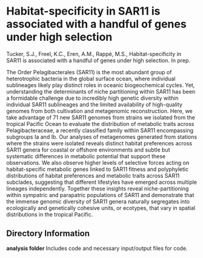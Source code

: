 # Habitat-specificity in SAR11 is associated with a handful of genes under high selection
Tucker, S.J., Freel, K.C., Eren, A.M., Rappé, M.S., Habitat-specificity in SAR11 is associated with a handful of genes under high selection. In prep.

The Order Pelagibacterales (SAR11) is the most abundant group of heterotrophic bacteria in the global surface ocean, where individual sublineages likely play distinct roles in oceanic biogeochemical cycles. Yet, understanding the determinants of niche partitioning within SAR11 has been a formidable challenge due to incredibly high genetic diversity within individual SAR11 sublineages and the limited availability of high-quality genomes from both cultivation and metagenomic reconstruction. Here, we take advantage of 71 new SAR11 genomes from strains we isolated from the tropical Pacific Ocean to evaluate the distribution of metabolic traits across Pelagibacteraceae, a recently classified family within SAR11 encompassing subgroups Ia and Ib. Our analyses of metagenomes generated from stations where the strains were isolated reveals distinct habitat preferences across SAR11 genera for coastal or offshore environments and subtle but systematic differences in metabolic potential that support these observations. We also observe higher levels of selective forces acting on habitat-specific metabolic genes linked to SAR11 fitness and polyphyletic distributions of habitat preferences and metabolic traits across SAR11 subclades, suggesting that different lifestyles have emerged across multiple lineages independently. Together these insights reveal niche-partitioning within sympatric and parapatric populations of SAR11 and demonstrate that the immense genomic diversity of SAR11 genera naturally segregates into ecologically and genetically cohesive units, or ecotypes, that vary in spatial distributions in the tropical Pacific.

## Directory Information 
**analysis folder**
Includes code and necessary input/output files for code.

